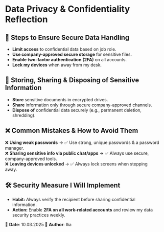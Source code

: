 # Data Privacy & Confidentiality Reflection

## 🔐 Steps to Ensure Secure Data Handling  
- **Limit access** to confidential data based on job role.  
- **Use company-approved secure storage** for sensitive files.  
- **Enable two-factor authentication (2FA)** on all accounts.  
- **Lock my devices** when away from my desk.  

## 📂 Storing, Sharing & Disposing of Sensitive Information  
- **Store** sensitive documents in encrypted drives.  
- **Share** information only through secure company-approved channels.  
- **Dispose of** confidential data securely (e.g., permanent deletion, shredding).  

## ❌ Common Mistakes & How to Avoid Them  
❌ **Using weak passwords** → ✅ Use strong, unique passwords & a password manager.  
❌ **Sharing sensitive info via public chat/apps** → ✅ Always use secure, company-approved tools.  
❌ **Leaving devices unlocked** → ✅ Always lock screens when stepping away.  

## 🛠️ Security Measure I Will Implement  
- **Habit:** Always verify the recipient before sharing confidential information.  
- **Action:** Enable **2FA on all work-related accounts** and review my data security practices weekly.  

📅 **Date**: 10.03.2025 
👤 **Author**: Ilia  
